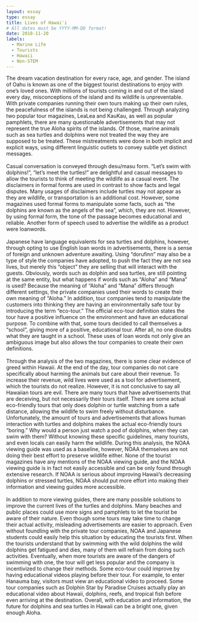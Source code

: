 ```yaml
---
layout: essay
type: essay
title: Lives of Hawai'i
# All dates must be YYYY-MM-DD format!
date: 2018-11-20
labels:
  - Marine Life
  - Tourists
  - Hawaii
  - Non-STEM
---
```


The dream vacation destination for every race, age, and gender. The island of Oahu is known as one of the biggest tourist destinations to enjoy with one’s loved ones. With millions of tourists coming in and out of the island every day, misconceptions of the island and its wildlife is unpreventable. With private companies running their own tours making up their own rules, the peacefulness of the islands is not being challenged. Through analyzing two popular tour magazines, LeaLea and KauKau, as well as popular pamphlets, there are many questionable advertisements that may not represent the true Aloha spirits of the islands. Of those, marine animals such as sea turtles and dolphins were not treated the way they are supposed to be treated. These mistreatments were done in both implicit and explicit ways, using different linguistic outlets to convey subtle yet distinct messages.
<br>
<br>
	Casual conversation is conveyed through desu/masu form. “Let’s swim with dolphins!”, “let’s meet the turtles!” are delightful and casual messages to allow the tourists to think of meeting the wildlife as a casual event. The disclaimers in formal forms are used in contrast to show facts and legal disputes. Many usages of disclaimers include turtles may not appear as they are wildlife, or transportation is an additional cost. However, some magazines used formal forms to manipulate some facts, such as “the dolphins are known as the angels of the sea”, which, they are not. However, by using formal form, the tone of the passage becomes educational and reliable. Another form of speech used to advertise the wildlife as a product were loanwords.
 <br>
 <br>
	Japanese have language equivalents for sea turtles and dolphins, however, through opting to use English loan words in advertisements, there is a sense of foreign and unknown adventure awaiting. Using “dorufinn” may also be a type of style the companies have adopted, to push the fact they are not sea lives, but merely this “object” they are selling that will interact with the guests. Obviously, words such as dolphin and sea turtles, are still pointing at the same entity, but what happens if words such as “Aloha” and “Mana” is used? Because the meaning of “Aloha” and “Mana” differs through different settings, the private companies used their words to create their own meaning of “Aloha.” In addition, tour companies tend to manipulate the customers into thinking they are having an environmentally safe tour by introducing the term “eco-tour.” The official eco-tour definition states the tour have a positive influence on the environment and have an educational purpose. To combine with that, some tours decided to call themselves a “school”, giving more of a positive, educational tour. After all, no one doubts what they are taught in a school. These uses of loan words not only give an ambiguous image but also allows the tour companies to create their own definitions. 
 <br>
 <br>
	Through the analysis of the two magazines, there is some clear evidence of greed within Hawaii. At the end of the day, tour companies do not care specifically about harming the animals but care about their revenue. To increase their revenue, wild lives were used as a tool for advertisement, which the tourists do not realize. However, it is not conclusive to say all Hawaiian tours are evil. There are many tours that have advertisements that are deceiving, but not necessarily their tours itself. There are some actual eco-friendly tours that only does dolphin or turtle watching from a safe distance, allowing the wildlife to swim freely without disturbance. Unfortunately, the amount of tours and advertisements that allows human interaction with turtles and dolphins makes the actual eco-friendly tours “boring.” Why would a person just watch a pod of dolphins, when they can swim with them? Without knowing these specific guidelines, many tourists, and even locals can easily harm the wildlife. During this analysis, the NOAA viewing guide was used as a baseline, however, NOAA themselves are not doing their best effort to preserve wildlife either. None of the tourist magazines have any mentions of the NOAA viewing guide, and the NOAA viewing guide is in fact not easily accessible and can be only found through extensive research. If NOAA is serious about improving Hawaii’s decreasing dolphins or stressed turtles, NOAA should put more effort into making their information and viewing guides more accessible. 
 <br>
 <br>
	In addition to more viewing guides, there are many possible solutions to improve the current lives of the turtles and dolphins. Many beaches and public places could use more signs and pamphlets to let the tourist be aware of their nature. Even though some tours may take time to change their actual activity, misleading advertisements are easier to approach. Even without foundling with the private tour companies, NOAA and Japanese students could easily help this situation by educating the tourists first. When the tourists understand that by swimming with the wild dolphins the wild dolphins get fatigued and dies, many of them will refrain from doing such activities. Eventually, when more tourists are aware of the dangers of swimming with one, the tour will get less popular and the company is incentivized to change their methods. Some eco-tour could improve by having educational videos playing before their tour. For example, to enter Hanauma bay, visitors must view an educational video to proceed. Some tour companies such as Dolphin Star by Paradise Cruises actually play an educational video about Hawaii, dolphins, reefs, and tropical fish before even arriving at the destination. Overall, with education and information, the future for dolphins and sea turtles in Hawaii can be a bright one, given enough Aloha. 
